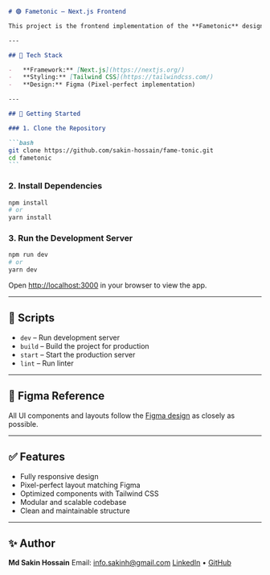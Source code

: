 ````markdown
# 🟣 Fametonic — Next.js Frontend

This project is the frontend implementation of the **Fametonic** design, built with **Next.js**, **Tailwind CSS**, and **TypeScript**. The UI is based on the Figma design provided [here](https://www.figma.com/design/aUwc1lyMdlrtwCsR33JeQ4/Fametonic-Open?t=6Y4sRIBQVdXyS4hP-0).

---

## 🚀 Tech Stack

-   **Framework:** [Next.js](https://nextjs.org/)
-   **Styling:** [Tailwind CSS](https://tailwindcss.com/)
-   **Design:** Figma (Pixel-perfect implementation)

---

## 🔧 Getting Started

### 1. Clone the Repository

```bash
git clone https://github.com/sakin-hossain/fame-tonic.git
cd fametonic
```
````

### 2. Install Dependencies

```bash
npm install
# or
yarn install
```

### 3. Run the Development Server

```bash
npm run dev
# or
yarn dev
```

Open [http://localhost:3000](http://localhost:3000) in your browser to view the app.

---

## 🔄 Scripts

-   `dev` – Run development server
-   `build` – Build the project for production
-   `start` – Start the production server
-   `lint` – Run linter

---

## 🧩 Figma Reference

All UI components and layouts follow the [Figma design](https://www.figma.com/design/aUwc1lyMdlrtwCsR33JeQ4/Fametonic-Open?t=6Y4sRIBQVdXyS4hP-0) as closely as possible.

---

## ✅ Features

-   Fully responsive design
-   Pixel-perfect layout matching Figma
-   Optimized components with Tailwind CSS
-   Modular and scalable codebase
-   Clean and maintainable structure

---

## ✨ Author

**Md Sakin Hossain**
Email: [info.sakinh@gmail.com](mailto:info.sakinh@gmail.com)
[LinkedIn](https://linkedin.com/in/sakinh) • [GitHub](https://github.com/sakin-hossain)

```

```
